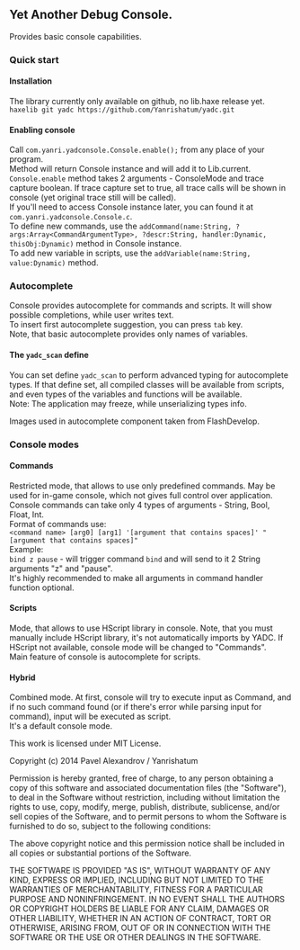 ## Yet Another Debug Console.
Provides basic console capabilities.  

### Quick start
#### Installation
The library currently only available on github, no lib.haxe release yet.
`haxelib git yadc https://github.com/Yanrishatum/yadc.git`
#### Enabling console
Call `com.yanri.yadconsole.Console.enable();` from any place of your program.  
Method will return Console instance and will add it to Lib.current.  
`Console.enable` method takes 2 arguments - ConsoleMode and trace capture boolean. If trace capture set to true, all trace calls will be shown in console (yet original trace still will be called).  
If you'll need to access Console instance later, you can found it at `com.yanri.yadconsole.Console.c`.  
To define new commands, use the `addCommand(name:String, ?args:Array<CommandArgumentType>, ?descr:String, handler:Dynamic, thisObj:Dynamic)` method in Console instance.  
To add new variable in scripts, use the `addVariable(name:String, value:Dynamic)` method.  

### Autocomplete
Console provides autocomplete for commands and scripts. It will show possible completions, while user writes text.  
To insert first autocomplete suggestion, you can press `tab` key.  
Note, that basic autocomplete provides only names of variables.
#### The `yadc_scan` define
You can set define `yadc_scan` to perform advanced typing for autocomplete types. If that define set, all compiled classes will be available from scripts, and even types of the variables and functions will be available.  
Note: The application may freeze, while unserializing types info.  

Images used in autocomplete component taken from FlashDevelop.  

### Console modes
#### Commands
Restricted mode, that allows to use only predefined commands. May be used for in-game console, which not gives full control over application.  
Console commands can take only 4 types of arguments - String, Bool, Float, Int.  
Format of commands use:  
`<command name> [arg0] [arg1] '[argument that contains spaces]' "[argument that contains spaces]"`  
Example:  
`bind z pause` - will trigger command `bind` and will send to it 2 String arguments "z" and "pause".  
It's highly recommended to make all arguments in command handler function optional.  
#### Scripts
Mode, that allows to use HScript library in console. Note, that you must manually include HScript library, it's not automatically imports by YADC. If HScript not available, console mode will be changed to "Commands".  
Main feature of console is autocomplete for scripts.  
#### Hybrid
Combined mode. At first, console will try to execute input as Command, and if no such command found (or if there's error while parsing input for command), input will be executed as script.  
It's a default console mode.  
  
  
This work is licensed under MIT License.

Copyright (c) 2014 Pavel Alexandrov / Yanrishatum

Permission is hereby granted, free of charge, to any person obtaining a copy
of this software and associated documentation files (the "Software"), to deal
in the Software without restriction, including without limitation the rights
to use, copy, modify, merge, publish, distribute, sublicense, and/or sell
copies of the Software, and to permit persons to whom the Software is
furnished to do so, subject to the following conditions:

The above copyright notice and this permission notice shall be included in
all copies or substantial portions of the Software.

THE SOFTWARE IS PROVIDED "AS IS", WITHOUT WARRANTY OF ANY KIND, EXPRESS OR
IMPLIED, INCLUDING BUT NOT LIMITED TO THE WARRANTIES OF MERCHANTABILITY,
FITNESS FOR A PARTICULAR PURPOSE AND NONINFRINGEMENT. IN NO EVENT SHALL THE
AUTHORS OR COPYRIGHT HOLDERS BE LIABLE FOR ANY CLAIM, DAMAGES OR OTHER
LIABILITY, WHETHER IN AN ACTION OF CONTRACT, TORT OR OTHERWISE, ARISING FROM,
OUT OF OR IN CONNECTION WITH THE SOFTWARE OR THE USE OR OTHER DEALINGS IN
THE SOFTWARE.
